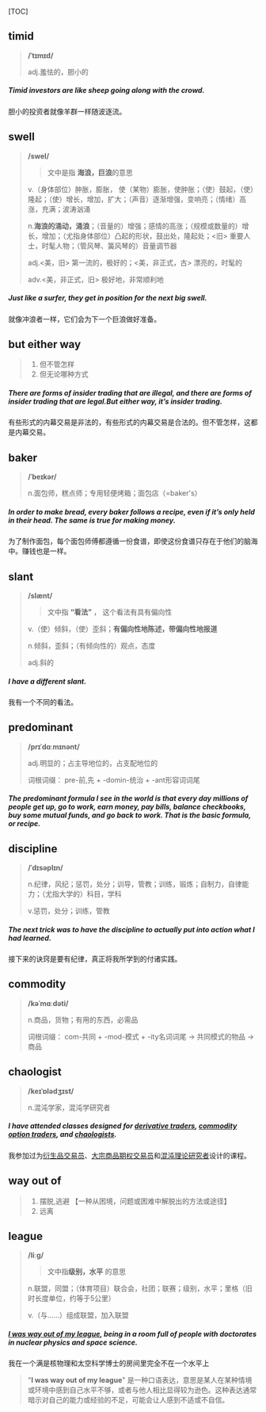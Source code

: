 [TOC]

## timid

> **/ˈtɪmɪd/**
>
> adj.羞怯的，胆小的

##### **Timid** investors are like sheep going along with the crowd.

胆小的投资者就像羊群一样随波逐流。

## swell

> **/swel/**
>
> > 文中是指 **海浪，巨浪**的意思
>
> v.（身体部位）肿胀，膨胀， 使（某物）膨胀，使肿胀；（使）鼓起，（使）隆起；（使）增长，增加，扩大；（声音）逐渐增强，变响亮；（情绪）高涨，充满；波涛汹涌
>
> n.**海浪的涌动，涌浪**；（音量的）增强；感情的高涨；（规模或数量的）增长，增加；（尤指身体部位）凸起的形状，鼓出处，隆起处；<旧> 重要人士，时髦人物；（管风琴、簧风琴的）音量调节器
>
> adj.<美，旧> 第一流的，极好的；<美，非正式，古> 漂亮的，时髦的
>
> adv.<美，非正式，旧> 极好地，非常顺利地

##### Just like a surfer, they get in position for the next big **swell**.

就像冲浪者一样，它们会为下一个巨浪做好准备。

## but either way

> 1. 但不管怎样
> 2. 但无论哪种方式

##### There are forms of insider trading that are illegal, and there are forms of insider trading that are legal.**But either way**, it’s insider trading.

有些形式的内幕交易是非法的，有些形式的内幕交易是合法的。但不管怎样，这都是内幕交易。

## baker

> **/ˈbeɪkər/**
>
> n.面包师，糕点师；专用轻便烤箱；面包店（=baker's）

##### In order to make bread, every **baker** follows a recipe, even if it’s only held in their head. The same is true for making money.

为了制作面包，每个面包师傅都遵循一份食谱，即使这份食谱只存在于他们的脑海中。赚钱也是一样。

## slant

> **/slænt/**
>
> > 文中指 **“看法”** ， 这个看法有具有偏向性
>
> v.（使）倾斜，（使）歪斜；**有偏向性地陈述，带偏向性地报道**
>
> n.倾斜，歪斜；（有倾向性的）观点，态度
>
> adj.斜的

##### I have a different **slant**.

我有一个不同的看法。

## predominant

> **/prɪˈdɑːmɪnənt/**
>
> adj.明显的；占主导地位的，占支配地位的
>
> 词根词缀： pre-前,先 + -domin-统治 + -ant形容词词尾

##### The **predominant** formula I see in the world is that every day millions of people get up, go to work, earn money, pay bills, balance checkbooks, buy some mutual funds, and go back to work. That is the basic formula, or recipe.

## discipline

> **/ˈdɪsəplɪn/**
>
> n.纪律，风纪；惩罚，处分；训导，管教；训练，锻炼；自制力，自律能力；（尤指大学的）科目，学科
>
> v.惩罚，处分；训练，管教

##### The next trick was to have the **discipline** to actually put into action what I had learned.

接下来的诀窍是要有纪律，真正将我所学到的付诸实践。

## commodity

> **/kəˈmɑːdəti/**
>
> n.商品，货物；有用的东西，必需品
>
> 词根词缀： com-共同 + -mod-模式 + -ity名词词尾 → 共同模式的物品 → 商品

## chaologist

> **/keɪˈɒlədʒɪst/**
>
> n.混沌学家，混沌学研究者

##### I have attended classes designed for <u>derivative traders</u>, <u>**commodity** option traders</u>, and <u>chaologists</u>.

我参加过为<u>衍生品交易员</u>、<u>大宗商品期权交易员</u>和<u>混沌理论研究者</u>设计的课程。

## way out of 

> 1. 摆脱,逃避 【一种从困境，问题或困难中解脱出的方法或途径】
> 2. 远离

## league

> **/liːɡ/**
>
> > 文中指**级别，水平** 的意思
>
> n.联盟，同盟；（体育项目）联合会，社团；联赛；级别，水平；里格（旧时长度单位，约等于5公里）
>
> v.（与……）组成联盟，加入联盟

##### <u>I was **way out of** my **league**</u>, being in a room full of people with doctorates in nuclear physics and space science.

我在一个满是核物理和太空科学博士的房间里完全不在一个水平上

> "**I was way out of my league**" 是一种口语表达，意思是某人在某种情境或环境中感到自己水平不够，或者与他人相比显得较为逊色。这种表达通常暗示对自己的能力或经验的不足，可能会让人感到不适或不自信。
